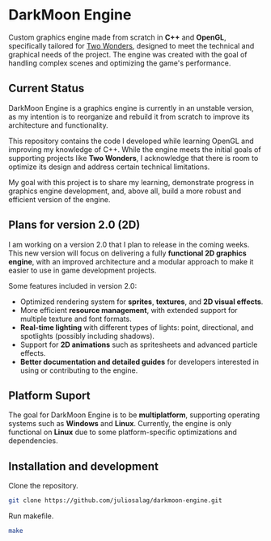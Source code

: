 # DarkMoon Engine
Custom graphics engine made from scratch in **C++** and **OpenGL**, specifically tailored for [Two Wonders](https://kaiwagames.itch.io/two-wonders), designed to meet the technical and graphical needs of the project. The engine was created with the goal of handling complex scenes and optimizing the game's performance.

## Current Status

DarkMoon Engine is a graphics engine is currently in an unstable version, as my intention is to reorganize and rebuild it from scratch to improve its architecture and functionality.

This repository contains the code I developed while learning OpenGL and improving my knowledge of C++. While the engine meets the initial goals of supporting projects like **Two Wonders**, I acknowledge that there is room to optimize its design and address certain technical limitations.

My goal with this project is to share my learning, demonstrate progress in graphics engine development, and, above all, build a more robust and efficient version of the engine.

## Plans for version 2.0 (2D)

I am working on a version 2.0 that I plan to release in the coming weeks. This new version will focus on delivering a fully **functional 2D graphics engine**, with an improved architecture and a modular approach to make it easier to use in game development projects.

Some features included in version 2.0:
- Optimized rendering system for **sprites**, **textures**, and **2D visual effects**.
- More efficient **resource management**, with extended support for multiple texture and font formats.
- **Real-time lighting** with different types of lights: point, directional, and spotlights (possibly including shadows).
- Support for **2D animations** such as spritesheets and advanced particle effects.
- **Better documentation and detailed guides** for developers interested in using or contributing to the engine.

## Platform Suport

The goal for DarkMoon Engine is to be **multiplatform**, supporting operating systems such as **Windows** and **Linux**. Currently, the engine is only functional on **Linux** due to some platform-specific optimizations and dependencies.

## Installation and development

Clone the repository.
```sh
git clone https://github.com/juliosalag/darkmoon-engine.git
```

Run makefile.
```sh
make
```
